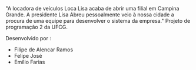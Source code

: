"A locadora de veículos Loca Lisa acaba de abrir uma filial em Campina Grande. A presidente Lisa Abreu pessoalmente veio à nossa cidade a procura de uma equipe para desenvolver o sistema da empresa." Projeto de programação 2 da UFCG.

Desenvolvido por :
  * Filipe de Alencar Ramos
  * Felipe José
  * Emílio Farias